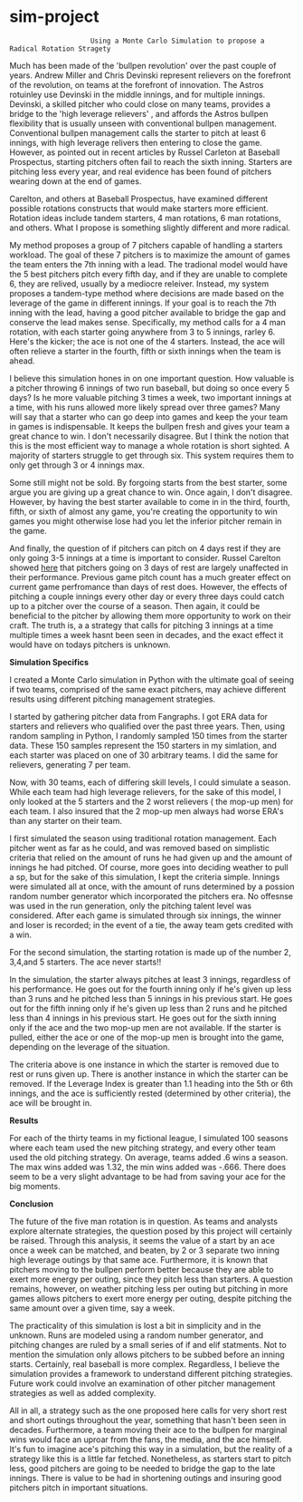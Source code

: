 # sim-project

                        Using a Monte Carlo Simulation to propose a Radical Rotation Stragety
Much has been made of the 'bullpen revolution' over the past couple of years. Andrew Miller and Chris Devinski represent relievers on the forefront of the revolution, on teams at the forefront of innovation. The Astros rotuinley use Devinski in the middle innings, and for multiple innings. Devinski, a skilled pitcher who could close on many teams, provides a bridge to the 'high leverage relievers' , and affords the Astros bullpen flexibility that is usually unseen with conventional bullpen management. Conventional bullpen management calls the starter to pitch at least 6 innings, with high leverage relivers then entering to close the game.  However, as pointed out in recent articles by Russel Carleton at Baseball Prospectus, starting pitchers often fail to reach the sixth inning. Starters are pitching less every year, and real evidence has been found of pitchers wearing down at the end of games. 

Carelton, and others at Baseball Prospectus, have examined different possible rotations constructs that would make starters more efficient. Rotation ideas include tandem starters, 4 man rotations, 6 man rotations, and others. What I propose is something slightly different and more radical. 

My method proposes a group of 7 pitchers capable of handling a starters workload.  The goal of these 7 pitchers is to maximize the amount of games the team enters the 7th inning with a lead. The tradional model would have the 5 best pitchers pitch every fifth day, and if they are unable to complete 6, they are relived, usually by a mediocre releiver. Instead, my system proposes a tandem-type method where decisions are made based on the leverage of the game in different innings. If your goal is to reach the 7th inning with the lead, having a good pitcher available to bridge the gap and conserve the lead makes sense. Specifically, my method calls for a 4 man rotation, with each starter going anywhere from 3 to 5 innings, rarley 6. Here's the kicker; the ace is not one of the 4 starters. Instead, the ace will often relieve a starter in the fourth, fifth or sixth innings when the team is ahead. 

I believe this simulation hones in on one important question. How valuable is a pitcher throwing 6 innings of two run baseball, but doing so once every 5 days? Is he more valuable pitching 3 times a week, two important innings at a time, with his runs allowed more likely spread over three games? Many will say that a starter who can go deep into games and keep the your team in games is indispensable. It keeps the bullpen fresh and gives your team a great chance to win.  I don't necessarily disagree. But I think the notion that this is the most efficient way to manage a whole rotation is short sighted. A majority of starters struggle to get through six. This system requires them to only get through 3 or 4 innings max. 

Some still might not be sold. By forgoing starts from the best starter, some argue you are giving up a great chance to win. Once again, I don't disagree. However, by having the best starter available to come in in the third, fourth, fifth, or sixth of almost any game, you're creating the opportunity to win games you might otherwise lose had you let the inferior pitcher remain in the game. 

And finally, the question of if pitchers can pitch on 4 days rest if they are only going 3-5 innings at a time is important to consider.  Russel Carelton showed [here](https://www.baseballprospectus.com/news/article/22423/baseball-therapy-what-happened-to-the-four-man-rotation/) that pitchers going on 3 days of rest are largely unaffected in their performance. Previous game pitch count has a much greater effect on current game perfromance than days of rest does.  However, the effects of pitching a couple innings every other day or every three days could catch up to a pitcher over the course of a season. Then again, it could be beneficial to the pitcher by allowing them more opportunity to work on their craft.  The truth is, a a strategy that calls for pitching 3 innings at a time multiple times a week hasnt been seen in decades, and the exact effect it would have on todays pitchers is unknown. 

**Simulation Specifics**

I created a Monte Carlo simulation in Python with the ultimate  goal of seeing if two teams, comprised of the same exact pitchers, may achieve different results using different pitching management strategies. 

I started by gathering pitcher data from Fangraphs. I got ERA data for starters and relievers  who qualified over the past three years. Then, using random sampling in Python, I randomly sampled 150 times from the starter data. These 150 samples represent the 150 starters in my simlation, and each starter was placed on one of 30 arbitrary teams. I did the same for relievers, generating 7 per team. 

Now, with 30 teams, each of differing skill levels,  I could simulate a season.  While each team had high leverage relievers, for the sake of this model, I only looked at the  5 starters and the 2 worst relievers ( the mop-up men) for each team. I also insured that the 2 mop-up men always had worse ERA's than any starter on their team. 

 I first simulated the season using traditional rotation management. Each pitcher went as far as he could, and was removed  based on simplistic criteria that relied on the amount of runs he had given up and the amount of innings he had pitched. Of course, more goes into deciding weather to pull a sp, but for the sake of this simulation, I kept the criteria simple. Innings were simulated all at once, with the amount of runs determined by a possion random number generator which incorporated the pitchers era.  No offesnse was used in the run generation, only the pitching talent level was considered. After each game is simulated through six innings, the winner and loser is recorded; in the event of a tie, the away team gets credited with a win. 

For the second simulation, the starting rotation is made up of the number 2, 3,4,and 5 starters. The ace never starts!!  

In the simulation, the starter always pitches at least 3 innings, regardless of his performance. He goes out for the fourth inning only if he's given up less than 3 runs and he pitched less than 5 innings in his previous start.  He goes out for the fifth inning only if he's given up less than 2 runs and he pitched less than 4 innings in his previous start.  He goes out for the sixth inning only if the ace and the two mop-up men are not available. If the starter is pulled, either the ace or one of the mop-up men is brought into the game, depending on the leverage of the situation. 

The criteria above is one instance in which the starter is removed due to rest or runs given up. There is another instance in which the starter can be removed. If the Leverage Index is greater than 1.1 heading into the 5th or 6th innings, and the ace is sufficiently rested (determined by other criteria), the ace will be brought in. 
 
**Results**

For each of the thirty teams in my fictional league, I simulated 100 seasons where each team used the new pitching strategy, and every other team used the old pitching strategy. On average, teams added .6 wins a season. The max wins added was 1.32, the min wins added was -.666. There does seem to be a very slight advantage to be had from saving your ace for the big moments. 

**Conclusion**

The future of the five man rotation is in question. As teams and analysts explore alternate strategies, the question posed by this project will certainly be raised. Through this analysis, it seems the value of a start by an ace once a week can be matched, and beaten, by 2 or 3 separate two inning high leverage outings by that same ace.  Furthermore, it is known that pitchers moving to the bullpen perform better because they are able to exert more energy per outing, since they pitch less than starters. A question remains, however, on weather pitching less per outing but pitching in more games  allows pitchers to exert more energy per outing, despite pitching the same amount over a given time, say a week.

The  practicality of this simulation is lost a bit in simplicity and in the unknown. Runs are modeled using a random number generator, and pitching changes are ruled by a small series of if and elif statments. Not to mention the simulation only allows pitchers to be subbed before an inning starts.  Certainly, real baseball is more complex. Regardless, I believe the simulation provides a framework to understand different pitching strategies. Future work could involve an examination of other pitcher management strategies as well as added complexity. 

All in all, a strategy such as the one proposed here calls for very short rest and short outings throughout the year, something that hasn't been seen in decades. Furthermore, a team moving their ace to the bullpen for marginal wins would face an uproar from the fans, the media, and the ace himself. It's fun to imagine ace's pitching this way in a simulation, but the reality of a strategy like this is a little far fetched. Nonetheless, as starters start to pitch less, good pitchers are going to be needed to bridge the gap to the late innings. There is value to be had in shortening outings and insuring good pitchers pitch in important situations. 






